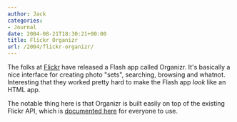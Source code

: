 ```yaml
---
author: Jack
categories:
- Journal
date: 2004-08-21T18:30:21+00:00
title: Flickr Organizr
url: /2004/flickr-organizr/
---
```


The folks at [Flickr][1] have released a Flash app called Organizr. It's basically a nice interface for creating photo "sets", searching, browsing and whatnot. Interesting that they worked pretty hard to make the Flash app _look_ like an HTML app.

The notable thing here is that Organizr is built easily on top of the existing Flickr API, which is [documented here][2] for everyone to use.

 [1]: http://www.flickr.com
 [2]: http://www.flickr.com/services/api/